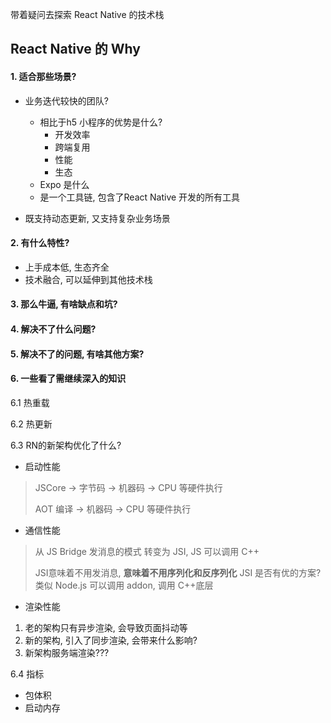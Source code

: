 带着疑问去探索 React Native 的技术栈

## React Native 的 Why

#### 1. 适合那些场景?

- 业务迭代较快的团队?
  - 相比于h5 小程序的优势是什么?
    - 开发效率
    - 跨端复用
    - 性能
    - 生态
  - Expo 是什么
  - 是一个工具链, 包含了React Native 开发的所有工具
    
- 既支持动态更新, 又支持复杂业务场景

#### 2. 有什么特性?

- 上手成本低, 生态齐全
- 技术融合, 可以延伸到其他技术栈

#### 3. 那么牛逼, 有啥缺点和坑?

#### 4. 解决不了什么问题?

#### 5. 解决不了的问题, 有啥其他方案?

#### 6. 一些看了需继续深入的知识

6.1 热重载

6.2 热更新

6.3 RN的新架构优化了什么?


- 启动性能

> JSCore -> 字节码 -> 机器码 -> CPU 等硬件执行
> 
> AOT 编译 -> 机器码 -> CPU 等硬件执行
> 

- 通信性能

> 从 JS Bridge 发消息的模式 转变为 JSI, JS 可以调用 C++
> 
> JSI意味着不用发消息, **意味着不用序列化和反序列化**
> JSI 是否有优的方案?
> 类似 Node.js 可以调用 addon, 调用 C++底层 
>
> 
- 渲染性能

1. 老的架构只有异步渲染, 会导致页面抖动等
2. 新的架构, 引入了同步渲染, 会带来什么影响?
3. 新架构服务端渲染???

[//]: # ()
[//]: # (- Brigde)

[//]: # (- JSI)

[//]: # (- 其他的Interface)

6.4 指标

- 包体积
- 启动内存
